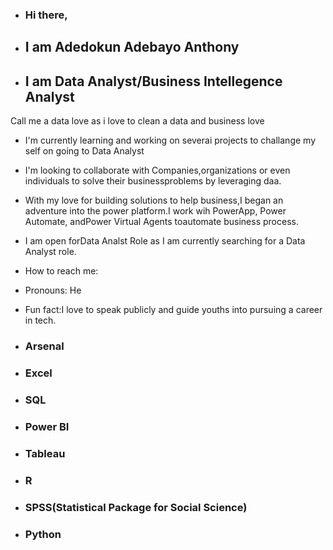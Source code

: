 - ### Hi there,

- ## I am Adedokun Adebayo Anthony
  
 - ## I am Data Analyst/Business Intellegence Analyst

 Call me a data love as i love to clean a data and business love
 -  I'm currently learning  and working on severai projects to challange my self on going to Data Analyst
 -  I'm looking to collaborate with Companies,organizations or even individuals to solve their businessproblems by leveraging daa.
 -  With my love for building solutions to help business,I began an adventure into the power platform.I work wih PowerApp, Power Automate, andPower Virtual Agents toautomate business process.
 -  I am open forData Analst Role as I am currently searching for a Data Analyst role.
 -  How to reach me:
 -  Pronouns: He
 -  Fun fact:I love to speak publicly and guide youths into pursuing a career in tech.

- ### Arsenal

- ### Excel
- ### SQL
- ### Power BI
- ### Tableau
- ### R
- ### SPSS(Statistical Package for Social Science)
- ### Python

<!---
AdedokunAdebayoAnthony/AdedokunAdebayoAnthony is a ✨ special ✨ repository because its `README.md` (this file) appears on your GitHub profile.
You can click the Preview link to take a look at your changes.
--->
